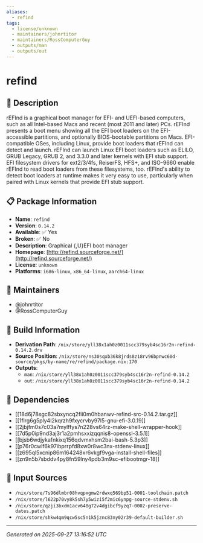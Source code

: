 ```yaml
---
aliases:
  - refind
tags:
  - license/unknown
  - maintainers/johnrtitor
  - maintainers/RossComputerGuy
  - outputs/man
  - outputs/out
---
```


# refind

## 📝 Description

rEFInd is a graphical boot manager for EFI- and UEFI-based
computers, such as all Intel-based Macs and recent (most 2011
and later) PCs. rEFInd presents a boot menu showing all the EFI
boot loaders on the EFI-accessible partitions, and optionally
BIOS-bootable partitions on Macs. EFI-compatible OSes, including
Linux, provide boot loaders that rEFInd can detect and
launch. rEFInd can launch Linux EFI boot loaders such as ELILO,
GRUB Legacy, GRUB 2, and 3.3.0 and later kernels with EFI stub
support. EFI filesystem drivers for ext2/3/4fs, ReiserFS, HFS+,
and ISO-9660 enable rEFInd to read boot loaders from these
filesystems, too. rEFInd's ability to detect boot loaders at
runtime makes it very easy to use, particularly when paired with
Linux kernels that provide EFI stub support.


## 📋 Package Information

- **Name**: `refind`
- **Version**: `0.14.2`
- **Available**: ✅ Yes
- **Broken**: ✅ No
- **Description**: Graphical {,U}EFI boot manager
- **Homepage**: [http://refind.sourceforge.net/](http://refind.sourceforge.net/)
- **License**: `unknown`
- **Platforms**: `i686-linux`, `x86_64-linux`, `aarch64-linux`
## 👥 Maintainers

- @johnrtitor
- @RossComputerGuy


## 🔧 Build Information

- **Derivation Path**: `/nix/store/yll38x1ah0z0011scc379syb4sc16r2n-refind-0.14.2.drv`
- **Source Position**: `/nix/store/ns30sqxb36k8jrds8z18rv96bpnwc60d-source/pkgs/by-name/re/refind/package.nix:170`
- **Outputs**:
  - `man`:  `/nix/store/yll38x1ah0z0011scc379syb4sc16r2n-refind-0.14.2`
  - `out`:  `/nix/store/yll38x1ah0z0011scc379syb4sc16r2n-refind-0.14.2`

## 🔗 Dependencies

- [[18d6j78sgc82sbxyncq2fii0m0hbanwv-refind-src-0.14.2.tar.gz]]
- [[1flrg6g5ply4l2kqrzh9fxycrvby97l5-gnu-efi-3.0.19]]
- [[2jbjfm0s7c03a7mylffys7n228vs64rz-make-shell-wrapper-hook]]
- [[7d5p0ip9nd3aj3r1a2pmhsxxizqqnis8-openssl-3.5.1]]
- [[bjsb6wdjykafnkixq156qdvmxhsm2bai-bash-5.3p3]]
- [[p76r0cwlf6k97ibprrpfd8xw0r8wc3nx-stdenv-linux]]
- [[z695ql5xcnip86m164248xr6vkgf9vga-install-shell-files]]
- [[zn9n5b7sbddv4py8fn59lny4pdb3m9sc-efibootmgr-18]]

## 📁 Input Sources

- `/nix/store/7s96dlmbr08hvqpxgmw2rdwxq569bp51-0001-toolchain.patch`
- `/nix/store/l622p70vy8k5sh7y5wizi5f2mic6ynpg-source-stdenv.sh`
- `/nix/store/qzji3bxdm1acv648g72v4dgibcf9yzq7-0002-preserve-dates.patch`
- `/nix/store/shkw4qm9qcw5sc5n1k5jznc83ny02r39-default-builder.sh`

---
*Generated on 2025-09-27 13:16:52 UTC*
